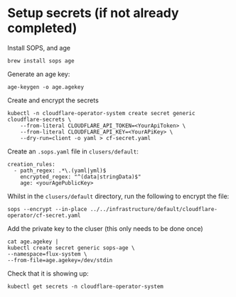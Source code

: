 # Setup secrets (if not already completed)

Install SOPS, and age
```
brew install sops age
```

Generate an age key:
```
age-keygen -o age.agekey
```

Create and encrypt the secrets
```
kubectl -n cloudflare-operator-system create secret generic cloudflare-secrets \
    --from-literal CLOUDFLARE_API_TOKEN=<YourApiToken> \
    --from-literal CLOUDFLARE_API_KEY=<YourAPiKey> \
    --dry-run=client -o yaml > cf-secret.yaml
```

Create an `.sops.yaml` file in `clusers/default`:
```
creation_rules:
  - path_regex: .*\.(yaml|yml)$
    encrypted_regex: "^(data|stringData)$"
    age: <yourAgePublicKey>
```

Whilst in the `clusers/default` directory, run the following to encrypt the file:
```
sops --encrypt --in-place ../../infrastructure/default/cloudflare-operator/cf-secret.yaml
```

Add the private key to the cluser (this only needs to be done once)
```
cat age.agekey |
kubectl create secret generic sops-age \
--namespace=flux-system \
--from-file=age.agekey=/dev/stdin
```

Check that it is showing up:

```
kubectl get secrets -n cloudflare-operator-system  
```